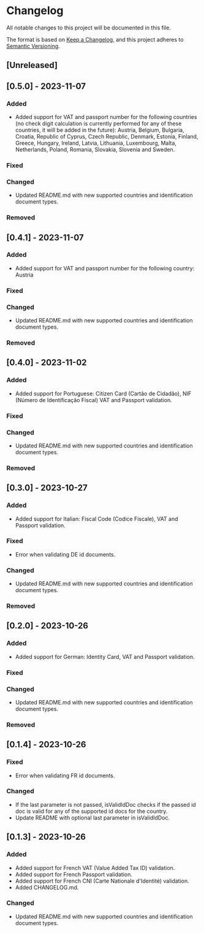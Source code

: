 # Changelog

All notable changes to this project will be documented in this file.

The format is based on [Keep a Changelog](https://keepachangelog.com/en/1.0.0/),
and this project adheres to [Semantic Versioning](https://semver.org/spec/v2.0.0.html).

## [Unreleased]

## [0.5.0] - 2023-11-07

### Added

- Added support for VAT and passport number for the following countries (no check digit calculation is currently performed for any of these countries, it will be added in the future): Austria, Belgium, Bulgaria, Croatia, Republic of Cyprus, Czech Republic, Denmark, Estonia, Finland, Greece, Hungary, Ireland, Latvia, Lithuania, Luxembourg, Malta, Netherlands, Poland, Romania, Slovakia, Slovenia and Sweden.

### Fixed

### Changed

- Updated README.md with new supported countries and identification document types.

### Removed

## [0.4.1] - 2023-11-07

### Added

- Added support for VAT and passport number for the following country: Austria

### Fixed

### Changed

- Updated README.md with new supported countries and identification document types.

### Removed

## [0.4.0] - 2023-11-02

### Added

- Added support for Portuguese: Citizen Card (Cartão de Cidadão), NIF (Número de Identificação Fiscal) VAT and Passport validation.

### Fixed

### Changed

- Updated README.md with new supported countries and identification document types.

### Removed

## [0.3.0] - 2023-10-27

### Added

- Added support for Italian: Fiscal Code (Codice Fiscale), VAT and Passport validation.

### Fixed

- Error when validating DE id documents.

### Changed

- Updated README.md with new supported countries and identification document types.

### Removed

## [0.2.0] - 2023-10-26

### Added

- Added support for German: Identity Card, VAT and Passport validation.

### Fixed

### Changed

- Updated README.md with new supported countries and identification document types.

### Removed

## [0.1.4] - 2023-10-26

### Fixed

- Error when validating FR id documents.

### Changed

- If the last parameter is not passed, isValidIdDoc checks if the passed id doc is valid for any of the supported id docs for the country.
- Update README with optional last parameter in isValidIdDoc.

## [0.1.3] - 2023-10-26

### Added

- Added support for French VAT (Value Added Tax ID) validation.
- Added support for French Passport validation.
- Added support for French CNI (Carte Nationale d'Identité) validation.
- Added CHANGELOG.md.

### Changed

- Updated README.md with new supported countries and identification document types.
